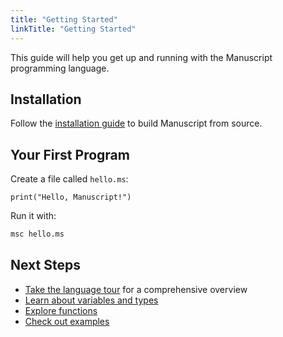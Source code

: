 ```yaml
---
title: "Getting Started"
linkTitle: "Getting Started"
---
```


This guide will help you get up and running with the Manuscript programming language.

## Installation

Follow the [installation guide](/downloads/) to build Manuscript from source.

## Your First Program

Create a file called `hello.ms`:

```ms
print("Hello, Manuscript!")
```

Run it with:

```bash
msc hello.ms
```

## Next Steps

- [Take the language tour](/docs/getting-started/tour/) for a comprehensive overview
- [Learn about variables and types](/docs/constructs/variables/)
- [Explore functions](/docs/constructs/functions/)
- [Check out examples](/docs/examples/) 